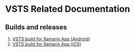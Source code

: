 # VSTS Related Documentation

## Builds and releases

1. [VSTS build for Xamarin App (Android)](builds/xamarin-android.md)
2. [VSTS build for Xamarin App (iOS)](builds/xamarin-iOS.md)

